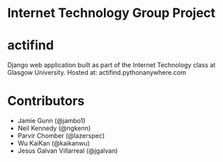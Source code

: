 # Internet Technology Group Project
# actifind
Django web application built as part of the Internet Technology class at Glasgow University.
Hosted at: actifind.pythonanywhere.com

# Contributors
- Jamie Gunn (@jambo1)
- Neil Kennedy (@ngkenn)
- Parvir Chomber (@lazerspec) 
- Wu KaiKan (@kaikanwu)
- Jesus Galvan Villarreal (@jgalvan)
